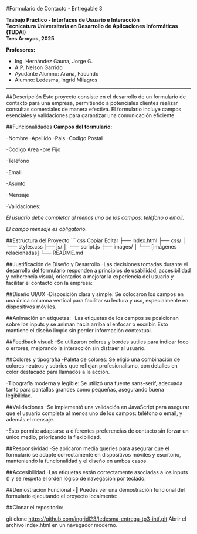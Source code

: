 

#Formulario de Contacto - Entregable 3

**Trabajo Práctico - Interfaces de Usuario e Interacción**  
**Tecnicatura Universitaria en Desarrollo de Aplicaciones Informáticas (TUDAI)**  
**Tres Arroyos, 2025**  

**Profesores:**  
- Ing. Hernández Gauna, Jorge G.  
- A.P. Nelson Garrido  
- Ayudante Alumno: Arana, Facundo
- Alumno: Ledesma, Ingrid Milagros
---

##Descripción
Este proyecto consiste en el desarrollo de un formulario de contacto para una empresa, permitiendo a potenciales clientes realizar consultas comerciales de manera efectiva. El formulario incluye campos esenciales y validaciones para garantizar una comunicación eficiente.

##Funcionalidades
**Campos del formulario:**

-Nombre
-Apellido
-Pais
-Codigo Postal

-Codigo Area
-pre Fijo

-Teléfono

-Email

-Asunto

-Mensaje

-Validaciones:

*El usuario debe completar al menos uno de los campos: teléfono o email.*

*El campo mensaje es obligatorio.*



##Estructura del Proyecto
´´´
css
Copiar
Editar
├── index.html
├── css/
│   └── styles.css
├── js/
│   └── script.js
├── images/
│   └── [imágenes relacionadas]
└── README.md

##Justificación de Diseño y Desarrollo
-Las decisiones tomadas durante el desarrollo del formulario responden a principios de usabilidad, accesibilidad y coherencia visual, orientados a mejorar la experiencia del usuario y facilitar el contacto con la empresa:

##Diseño UI/UX
-Disposición clara y simple: Se colocaron los campos en una única columna vertical para facilitar su lectura y uso, especialmente en dispositivos móviles.

##Animación en etiquetas:
-Las etiquetas de los campos se posicionan sobre los inputs y se animan hacia arriba al enfocar o escribir. Esto mantiene el diseño limpio sin perder información contextual.

##Feedback visual:
-Se utilizaron colores y bordes sutiles para indicar foco o errores, mejorando la interacción sin distraer al usuario.

##Colores y tipografía
-Paleta de colores: Se eligió una combinación de colores neutros y sobrios que reflejan profesionalismo, con detalles en color destacado para llamados a la acción.

-Tipografía moderna y legible: Se utilizó una fuente sans-serif, adecuada tanto para pantallas grandes como pequeñas, asegurando buena legibilidad.

##Validaciones
-Se implementó una validación en JavaScript para asegurar que el usuario complete al menos uno de los campos: teléfono o email, y además el mensaje.

-Esto permite adaptarse a diferentes preferencias de contacto sin forzar un único medio, priorizando la flexibilidad.

##Responsividad
-Se aplicaron media queries para asegurar que el formulario se adapte correctamente en dispositivos móviles y escritorio, manteniendo la funcionalidad y el diseño en ambos casos.

##Accesibilidad
-Las etiquetas están correctamente asociadas a los inputs (<label for="...">) y se respeta el orden lógico de navegación por teclado.


##Demostración Funcional
-🔗 Puedes ver una demostración funcional del formulario ejecutando el proyecto localmente:

##Clonar el repositorio:

git clone https://github.com/ingridl23/ledesma-entrega-tp3-intf.git
Abrir el archivo index.html en un navegador moderno.
